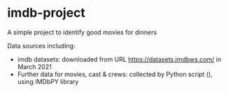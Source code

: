 # imdb-project
A simple project to identify good movies for dinners

Data sources including:
  - imdb datasets: downloaded from URL https://datasets.imdbws.com/ in March 2021
  - Further data for movies, cast & crews: collected by Python script (), using IMDbPY library

